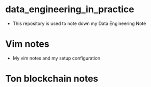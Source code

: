 # data_engineering_in_practice
- This repository is used to note down my Data Engineering Note

# Vim notes
- My vim notes and my setup configuration
# Ton blockchain notes


